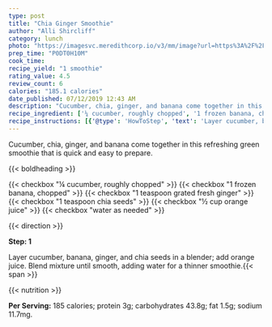 ```yaml
---
type: post
title: "Chia Ginger Smoothie"
author: "Alli Shircliff"
category: lunch
photo: "https://imagesvc.meredithcorp.io/v3/mm/image?url=https%3A%2F%2Fimages.media-allrecipes.com%2Fuserphotos%2F3356833.jpg"
prep_time: "P0DT0H10M"
cook_time: 
recipe_yield: "1 smoothie"
rating_value: 4.5
review_count: 6
calories: "185.1 calories"
date_published: 07/12/2019 12:43 AM
description: "Cucumber, chia, ginger, and banana come together in this refreshing green smoothie that is quick and easy to prepare."
recipe_ingredient: ['¼ cucumber, roughly chopped', '1 frozen banana, chopped', '1 teaspoon grated fresh ginger ', '1 teaspoon chia seeds', '½ cup orange juice', 'water as needed']
recipe_instructions: [{'@type': 'HowToStep', 'text': 'Layer cucumber, banana, ginger, and chia seeds in a blender; add orange juice. Blend mixture until smooth, adding water for a thinner smoothie.\n'}]
---
```


Cucumber, chia, ginger, and banana come together in this refreshing green smoothie that is quick and easy to prepare. 

{{< boldheading >}}

{{< checkbox "¼  cucumber, roughly chopped" >}}
{{< checkbox "1  frozen banana, chopped" >}}
{{< checkbox "1 teaspoon grated fresh ginger" >}}
{{< checkbox "1 teaspoon chia seeds" >}}
{{< checkbox "½ cup orange juice" >}}
{{< checkbox "water as needed" >}}


{{< direction >}}

**Step: 1**

Layer cucumber, banana, ginger, and chia seeds in a blender; add orange juice. Blend mixture until smooth, adding water for a thinner smoothie.{{< span >}}

{{< nutrition >}}

**Per Serving:** 185 calories; protein 3g; carbohydrates 43.8g; fat 1.5g; sodium 11.7mg.